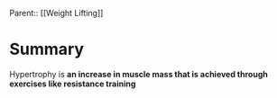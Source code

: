 Parent:: [[Weight Lifting]]
# Summary 
Hypertrophy is **an increase in muscle mass that is achieved through exercises like resistance training**
